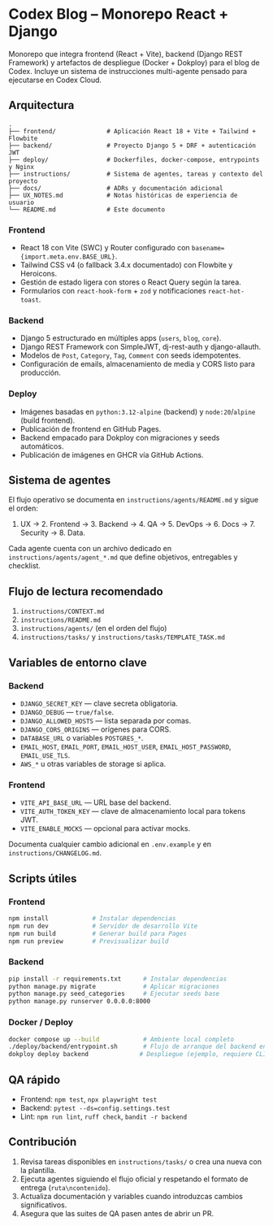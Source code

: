 # Codex Blog – Monorepo React + Django

Monorepo que integra frontend (React + Vite), backend (Django REST Framework) y artefactos de despliegue (Docker + Dokploy) para el blog de Codex. Incluye un sistema de instrucciones multi-agente pensado para ejecutarse en Codex Cloud.

## Arquitectura

```
.
├── frontend/              # Aplicación React 18 + Vite + Tailwind + Flowbite
├── backend/               # Proyecto Django 5 + DRF + autenticación JWT
├── deploy/                # Dockerfiles, docker-compose, entrypoints y Nginx
├── instructions/          # Sistema de agentes, tareas y contexto del proyecto
├── docs/                  # ADRs y documentación adicional
├── UX_NOTES.md            # Notas históricas de experiencia de usuario
└── README.md              # Este documento
```

### Frontend
- React 18 con Vite (SWC) y Router configurado con `basename={import.meta.env.BASE_URL}`.
- Tailwind CSS v4 (o fallback 3.4.x documentado) con Flowbite y Heroicons.
- Gestión de estado ligera con stores o React Query según la tarea.
- Formularios con `react-hook-form` + `zod` y notificaciones `react-hot-toast`.

### Backend
- Django 5 estructurado en múltiples apps (`users`, `blog`, `core`).
- Django REST Framework con SimpleJWT, dj-rest-auth y django-allauth.
- Modelos de `Post`, `Category`, `Tag`, `Comment` con seeds idempotentes.
- Configuración de emails, almacenamiento de media y CORS listo para producción.

### Deploy
- Imágenes basadas en `python:3.12-alpine` (backend) y `node:20`/`alpine` (build frontend).
- Publicación de frontend en GitHub Pages.
- Backend empacado para Dokploy con migraciones y seeds automáticos.
- Publicación de imágenes en GHCR vía GitHub Actions.

## Sistema de agentes

El flujo operativo se documenta en `instructions/agents/README.md` y sigue el orden:

1. UX → 2. Frontend → 3. Backend → 4. QA → 5. DevOps → 6. Docs → 7. Security → 8. Data.

Cada agente cuenta con un archivo dedicado en `instructions/agents/agent_*.md` que define objetivos, entregables y checklist.

## Flujo de lectura recomendado

1. `instructions/CONTEXT.md`
2. `instructions/README.md`
3. `instructions/agents/` (en el orden del flujo)
4. `instructions/tasks/` y `instructions/tasks/TEMPLATE_TASK.md`

## Variables de entorno clave

### Backend
- `DJANGO_SECRET_KEY` — clave secreta obligatoria.
- `DJANGO_DEBUG` — `true/false`.
- `DJANGO_ALLOWED_HOSTS` — lista separada por comas.
- `DJANGO_CORS_ORIGINS` — orígenes para CORS.
- `DATABASE_URL` o variables `POSTGRES_*`.
- `EMAIL_HOST`, `EMAIL_PORT`, `EMAIL_HOST_USER`, `EMAIL_HOST_PASSWORD`, `EMAIL_USE_TLS`.
- `AWS_*` u otras variables de storage si aplica.

### Frontend
- `VITE_API_BASE_URL` — URL base del backend.
- `VITE_AUTH_TOKEN_KEY` — clave de almacenamiento local para tokens JWT.
- `VITE_ENABLE_MOCKS` — opcional para activar mocks.

Documenta cualquier cambio adicional en `.env.example` y en `instructions/CHANGELOG.md`.

## Scripts útiles

### Frontend
```bash
npm install            # Instalar dependencias
npm run dev            # Servidor de desarrollo Vite
npm run build          # Generar build para Pages
npm run preview        # Previsualizar build
```

### Backend
```bash
pip install -r requirements.txt      # Instalar dependencias
python manage.py migrate             # Aplicar migraciones
python manage.py seed_categories     # Ejecutar seeds base
python manage.py runserver 0.0.0.0:8000
```

### Docker / Deploy
```bash
docker compose up --build            # Ambiente local completo
./deploy/backend/entrypoint.sh       # Flujo de arranque del backend en contenedor
dokploy deploy backend              # Despliegue (ejemplo, requiere CLI configurada)
```

## QA rápido

- Frontend: `npm test`, `npx playwright test`
- Backend: `pytest --ds=config.settings.test`
- Lint: `npm run lint`, `ruff check`, `bandit -r backend`

## Contribución

1. Revisa tareas disponibles en `instructions/tasks/` o crea una nueva con la plantilla.
2. Ejecuta agentes siguiendo el flujo oficial y respetando el formato de entrega (`ruta\ncontenido`).
3. Actualiza documentación y variables cuando introduzcas cambios significativos.
4. Asegura que las suites de QA pasen antes de abrir un PR.
